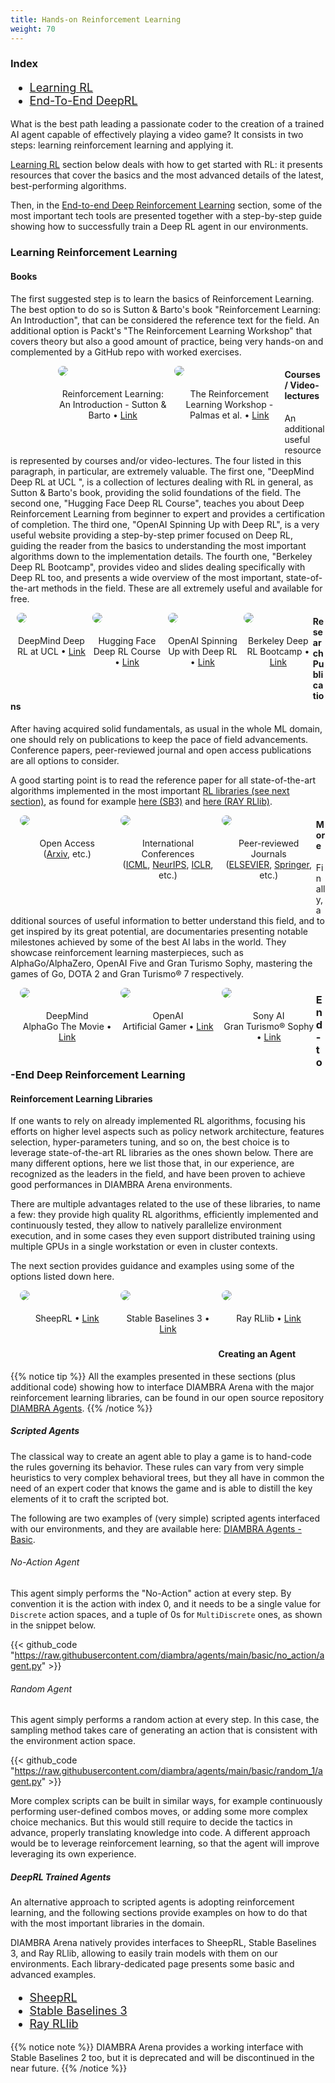 ```yaml
---
title: Hands-on Reinforcement Learning
weight: 70
---
```


### Index

<div style="font-size:1.125rem;">

- <a href="./#learning-reinforcement-learning">Learning RL</a>
- <a href="./#end-to-end-deep-reinforcement-learning">End-To-End DeepRL</a>

</div>

What is the best path leading a passionate coder to the creation of a trained AI agent capable of effectively playing a video game? It consists in two steps: learning reinforcement learning and applying it.

[Learning RL](./#learning-reinforcement-learning) section below deals with how to get started with RL: it presents resources that cover the basics and the most advanced details of the latest, best-performing algorithms.

Then, in the [End-to-end Deep Reinforcement Learning](./#end-to-end-deep-reinforcement-learning) section, some of the most important tech tools are presented together with a step-by-step guide showing how to successfully train a Deep RL agent in our environments.

### Learning Reinforcement Learning

#### Books

The first suggested step is to learn the basics of Reinforcement Learning. The best option to do so is Sutton & Barto's book "Reinforcement Learning: An Introduction", that can be considered the reference text for the field. An additional option is Packt's "The Reinforcement Learning Workshop" that covers theory but also a good amount of practice, being very hands-on and complemented by a GitHub repo with worked exercises.

<div>
  <figure style="margin-top:0px;margin-bottom:40px; margin-right:1%; margin-left:15%; float:left; width:35.0%">
   <img style="margin-bottom: 20px; border-radius: 10px;" src="../../images/deepRlTraining/books_rlintro.png"/>
   <figcaption align="middle">Reinforcement Learning: An Introduction - Sutton & Barto • <a href="https://mitpress.mit.edu/books/reinforcement-learning-second-edition" target="_blank">Link</a></figcaption>
  </figure>
  <figure style="margin-top:0px;margin-bottom:40px; margin-right:auto; margin-left:1%; float:left; width:35.0%;">
   <img style="margin-bottom: 20px; border-radius: 10px;" src="../../images/deepRlTraining/books_rlworkshop.png"/>
   <figcaption align="middle">The Reinforcement Learning Workshop - Palmas et al. • <a href="https://www.packtpub.com/product/the-reinforcement-learning-workshop/9781800200456" target="_blank">Link</a></figcaption>
  </figure>
</div>

#### Courses / Video-lectures

An additional useful resource is represented by courses and/or video-lectures. The four listed in this paragraph, in particular, are extremely valuable. The first one, "DeepMind Deep RL at UCL ", is a collection of lectures dealing with RL in general, as Sutton & Barto's book, providing the solid foundations of the field. The second one, "Hugging Face Deep RL Course", teaches you about Deep Reinforcement Learning from beginner to expert and provides a certification of completion. The third one, "OpenAI Spinning Up with Deep RL", is a very useful website providing a step-by-step primer focused on Deep RL, guiding the reader from the basics to understanding the most important algorithms down to the implementation details. The fourth one, "Berkeley Deep RL Bootcamp", provides video and slides dealing specifically with Deep RL too, and presents a wide overview of the most important, state-of-the-art methods in the field. These are all extremely useful and available for free.

<div>
  <figure style="margin-top:0px;margin-bottom:40px; margin-right:1%; margin-left:2%; float:left; width:22.0%">
   <img style="margin-bottom: 20px; border-radius: 10px;" src="../../images/deepRlTraining/courses_deepminducl.png"/>
   <figcaption align="middle">DeepMind Deep RL at UCL • <a href="https://www.deepmind.com/learning-resources/reinforcement-learning-lecture-series-2021" target="_blank">Link</a></figcaption>
  </figure>
  <figure style="margin-top:0px;margin-bottom:40px; margin-right:1%; margin-left:1%; float:left; width:22.0%;">
   <img style="margin-bottom: 20px; border-radius: 10px;" src="../../images/deepRlTraining/courses_hf.png"/>
   <figcaption align="middle">Hugging Face Deep RL Course • <a href="https://huggingface.co/learn/deep-rl-course/unit0/introduction" target="_blank">Link</a></figcaption>
  </figure>
  <figure style="margin-top:0px;margin-bottom:40px; margin-right:1%; margin-left:1%; float:left; width:22.0%">
   <img style="margin-bottom: 20px; border-radius: 10px;" src="../../images/deepRlTraining/courses_spinningup.jpg"/>
   <figcaption align="middle">OpenAI Spinning Up with Deep RL • <a href="https://spinningup.openai.com/en/latest/" target="_blank">Link</a></figcaption>
  </figure>
  <figure style="margin-top:0px;margin-bottom:40px; margin-right:auto; margin-left:1%; float:left; width:22.0%;">
   <img style="margin-bottom: 20px; border-radius: 10px;" src="../../images/deepRlTraining/courses_deepRlBoot.png"/>
   <figcaption align="middle">Berkeley Deep RL Bootcamp • <a href="https://sites.google.com/view/deep-rl-bootcamp/lectures" target="_blank">Link</a></figcaption>
  </figure>
</div>

#### Research Publications

After having acquired solid fundamentals, as usual in the whole ML domain, one should rely on publications to keep the pace of field advancements. Conference papers, peer-reviewed journal and open access publications are all options to consider.

A good starting point is to read the reference paper for all state-of-the-art algorithms implemented in the most important [RL libraries (see next section)](/handsonreinforcementlearning/#reinforcement-learning-libraries), as found for example <a href="https://stable-baselines3.readthedocs.io/en/master/guide/algos.html" target="_blank">here (SB3)</a> and <a href="https://docs.ray.io/en/latest/rllib/rllib-algorithms.html" target="_blank">here (RAY RLlib)</a>.

<div>
  <figure style="margin-top:0px;margin-bottom:40px; margin-right:1%; margin-left:3%; float:left; width:30.0%">
   <img style="margin-bottom: 20px; border-radius: 10px;" src="../../images/deepRlTraining/papers_arxiv.png"/>
   <figcaption align="middle">Open Access<br>(<a href="https://arxiv.org/search/cs" target="_blank">Arxiv</a>, etc.)</figcaption>
  </figure>
  <figure style="margin-top:0px;margin-bottom:40px; margin-right:1%; margin-left:1%; float:left; width:30.0%;">
   <img style="margin-bottom: 20px; border-radius: 10px;" src="../../images/deepRlTraining/papers_conferences.png"/>
   <figcaption align="middle">International Conferences<br>(<a href="https://icml.cc/" target="_blank">ICML</a>, <a href="https://nips.cc/" target="_blank">NeurIPS</a>, <a href="https://iclr.cc/" target="_blank">ICLR</a>, etc.)</figcaption>
  </figure>
  <figure style="margin-top:0px;margin-bottom:40px; margin-right:auto; margin-left:1%; float:left; width:30.0%;">
   <img style="margin-bottom: 20px; border-radius: 10px;" src="../../images/deepRlTraining/papers_journals.png"/>
   <figcaption align="middle">Peer-reviewed Journals<br>(<a href="https://www.sciencedirect.com/journal/artificial-intelligence" target="_blank">ELSEVIER</a>, <a href="https://www.springer.com/journal/10458" target="_blank">Springer</a>, etc.)</figcaption>
  </figure>
</div>

#### More

Finally, additional sources of useful information to better understand this field, and to get inspired by its great potential, are documentaries presenting notable milestones achieved by some of the best AI labs in the world. They showcase reinforcement learning masterpieces, such as AlphaGo/AlphaZero, OpenAI Five and Gran Turismo Sophy, mastering the games of Go, DOTA 2 and Gran Turismo® 7 respectively.

<div>
  <figure style="margin-top:0px;margin-bottom:40px; margin-right:1%; margin-left:3%; float:left; width:30.0%">
   <img style="margin-bottom: 20px; border-radius: 10px;" src="../../images/deepRlTraining/film_alphago.png"/>
   <figcaption align="middle">DeepMind<br>AlphaGo The Movie • <a href="https://www.youtube.com/watch?v=WXuK6gekU1Y" target="_blank">Link</a></figcaption>
  </figure>
  <figure style="margin-top:0px;margin-bottom:40px; margin-right:1%; margin-left:1%; float:left; width:30.0%">
   <img style="margin-bottom: 20px; border-radius: 10px;" src="../../images/deepRlTraining/film_artificialGamer.jpg"/>
   <figcaption align="middle">OpenAI<br>Artificial Gamer • <a href="https://youtu.be/J0KPNpro2J8?t=1211" target="_blank">Link</a></figcaption>
  </figure>
  <figure style="margin-top:0px;margin-bottom:40px; margin-right:auto; margin-left:1%; float:left; width:30.0%">
   <img style="margin-bottom: 20px; border-radius: 10px;" src="../../images/deepRlTraining/film_granTurismoSophy.jpg"/>
   <figcaption align="middle">Sony AI<br>Gran Turismo® Sophy • <a href="https://www.youtube.com/watch?v=qP1gjgtKyYc&ab_channel=SonyAI" target="_blank">Link</a></figcaption>
  </figure>
</div>

### End-to-End Deep Reinforcement Learning

#### Reinforcement Learning Libraries

If one wants to rely on already implemented RL algorithms, focusing his efforts on higher level aspects such as policy network architecture, features selection, hyper-parameters tuning, and so on, the best choice is to leverage state-of-the-art RL libraries as the ones shown below. There are many different options, here we list those that, in our experience, are recognized as the leaders in the field, and have been proven to achieve good performances in DIAMBRA Arena environments.

There are multiple advantages related to the use of these libraries, to name a few: they provide high quality RL algorithms, efficiently implemented and continuously tested, they allow to natively parallelize environment execution, and in some cases they even support distributed training using multiple GPUs in a single workstation or even in cluster contexts.

The next section provides guidance and examples using some of the options listed down here.

<div>
  <figure style="margin-top:0px;margin-bottom:40px; margin-right:1%; margin-left:3%; float:left; width:30.0%">
   <img style="margin-bottom: 20px; border-radius: 10px;" src="../../images/deepRlTraining/lib_sheeprl.png"/>
   <figcaption align="middle">SheepRL • <a href="https://github.com/Eclectic-Sheep/sheeprl/tree/main" target="_blank">Link</a></figcaption>
  </figure>
  <figure style="margin-top:0px;margin-bottom:40px; margin-right:1%; margin-left:1%; float:left; width:30.0%">
   <img style="margin-bottom: 20px; border-radius: 10px;" src="../../images/deepRlTraining/lib_sb3.png"/>
   <figcaption align="middle">Stable Baselines 3 • <a href="https://stable-baselines3.readthedocs.io/en/master/" target="_blank">Link</a></figcaption>
  </figure>
  <figure style="margin-top:0px;margin-bottom:40px; margin-right:1%; margin-left:1%; float:left; width:30.0%;">
   <img style="margin-bottom: 20px; border-radius: 10px;" src="../../images/deepRlTraining/lib_rayrllib.png"/>
   <figcaption align="middle">Ray RLlib • <a href="https://docs.ray.io/en/latest/rllib/index.html" target="_blank">Link</a></figcaption>
  </figure>
</div>

#### Creating an Agent

{{% notice tip %}}
All the examples presented in these sections (plus additional code) showing how to interface DIAMBRA Arena with the major reinforcement learning libraries, can be found in our open source repository <a href="https://github.com/diambra/agents" target="_blank">DIAMBRA Agents</a>.</span>
{{% /notice %}}

##### Scripted Agents

The classical way to create an agent able to play a game is to hand-code the rules governing its behavior. These rules can vary from very simple heuristics to very complex behavioral trees, but they all have in common the need of an expert coder that knows the game and is able to distill the key elements of it to craft the scripted bot.

The following are two examples of (very simple) scripted agents interfaced with our environments, and they are available here: <a href="https://github.com/diambra/agents/tree/main/basic" target="_blank">DIAMBRA Agents - Basic</a>.

###### No-Action Agent

This agent simply performs the "No-Action" action at every step. By convention it is the action with index 0, and it needs to be a single value for `Discrete` action spaces, and a tuple of 0s for `MultiDiscrete` ones, as shown in the snippet below.

{{< github_code "https://raw.githubusercontent.com/diambra/agents/main/basic/no_action/agent.py" >}}

###### Random Agent

This agent simply performs a random action at every step. In this case, the sampling method takes care of generating an action that is consistent with the environment action space.

{{< github_code "https://raw.githubusercontent.com/diambra/agents/main/basic/random_1/agent.py" >}}

More complex scripts can be built in similar ways, for example continuously performing user-defined combos moves, or adding some more complex choice mechanics. But this would still require to decide the tactics in advance, properly translating knowledge into code. A different approach would be to leverage reinforcement learning, so that the agent will improve leveraging its own experience.

##### DeepRL Trained Agents

An alternative approach to scripted agents is adopting reinforcement learning, and the following sections provide examples on how to do that with the most important libraries in the domain.

DIAMBRA Arena natively provides interfaces to SheepRL, Stable Baselines 3, and Ray RLlib, allowing to easily train models with them on our environments. Each library-dedicated page presents some basic and advanced examples.

<div style="font-size:1.125rem;">

- <a href="./sheeprl/">SheepRL</a>
- <a href="./stablebaselines3/">Stable Baselines 3</a>
- <a href="./rayrllib/">Ray RLlib</a>

</div>

{{% notice note %}}
DIAMBRA Arena provides a working interface with Stable Baselines 2 too, but it is deprecated and will be discontinued in the near future.
{{% /notice %}}
